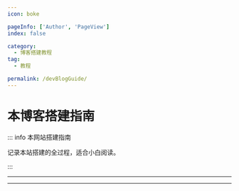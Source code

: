 ```yaml
---
icon: boke

pageInfo: ['Author', 'PageView']
index: false

category:
  - 博客搭建教程
tag:
  - 教程

permalink: /devBlogGuide/
---
```


# 本博客搭建指南

::: info 本网站搭建指南

记录本站搭建的全过程，适合小白阅读。

:::

---

<Catalog base='/devBlogGuide' />

---
